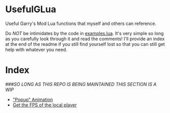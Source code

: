 # UsefulGLua
Useful Garry's Mod Lua functions that myself and others can reference.

Do *NOT* be intimidates by the code in [examples.lua](https://github.com/JoshJOkayguy/UsefulGLua/blob/main/examples.lua). It's very simple so long as you carefully look through it and read the comments! I'll provide an index at the end of the readme if you still find yourself lost so that you can still get help with whatever you need.


# Index

###*SO LONG AS THIS REPO IS BEING MAINTAINED THIS SECTION IS A WIP*

- ["Popup" Animation](https://github.com/JoshJOkayguy/UsefulGLua/blob/main/examples.lua#L6)
- [Get the FPS of the local player](https://github.com/JoshJOkayguy/UsefulGLua/blob/main/examples.lua#L28)
